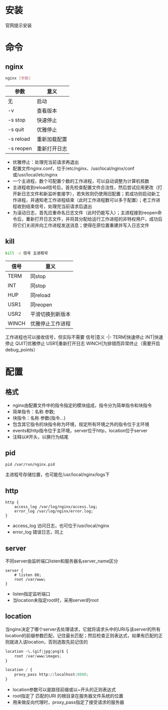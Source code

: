 # 安装
官网提示安装
# 命令
## nginx
```sh
nginx [参数]
```
参数|意义
-|-
无|启动
-v|查看版本
-s stop|快速停止
-s quit|优雅停止
-s reload|重新加载配置
-s reopen|重新打开日志
* 优雅停止：处理完当前请求再退出
* 配置文件nginx.conf，位于/etc/nginx、/usr/local/nginx/conf或/usr/local/etc/nginx
* 一个主进程，数个可配置个数的工作进程，可以自动调整为计算机核数
* 主进程收到reload信号后，首先检查配置文件合法性，然后尝试应用更改（打开新日志文件和新监听套接字），若失败则仍使用旧配置；若成功则启动新工作进程，并通知老工作进程结束（此时工作进程数可以多于配置）；老工作进程收到结束信号，处理完当前请求后退出
* 为滚动日志，首先应重命名日志文件（此时仍能写入）；主进程接到reopen命令后，重新打开日志文件，并将其分配给运行工作进程的非特权用户，成功后将它们关闭并向工作进程发送消息；使得在原位置重建并写入日志文件
## kill
```sh
kill -s 信号 主进程号
```
信号|意义
-|-
TERM|同stop
INT|同stop
HUP|同reload
USR1|同reopen
USR2|平滑切换到新版本
WINCH|优雅停止工作进程

工作进程也可以接收信号，但实际不需要
信号|意义
-|-
TERM|快速停止
INT|快速停止
QUIT|优雅停止
USR1|重新打开日志
WINCH|为排错而异常终止（需要开启debug_points）
# 配置
## 格式
* nginx由配置文件中的指令指定的模块组成，指令分为简单指令和块指令
* 简单指令：名称 参数;
* 块指令：名称 参数{指令...}
* 包含其它指令的块指令称为环境，规定所有环境之外的指令位于主环境
* events和http指令位于主环境，server位于http，location位于server
* 注释以#开头，以换行为结尾
## pid
```
pid /var/run/nginx.pid
```
主进程号存储位置，也可能在/usr/local/nginx/logs下
## http
```
http {
    access_log /var/log/nginx/access.log;
    error_log /var/log/nginx/error.log;
}
```
* access_log 访问日志，也可位于/usr/local/nginx
* error_log 错误日志，同上
## server
不同server由监听端口listen和服务器名server_name区分
```
server {
    # listen 80;
    root /var/www;
}
```
* listen指定监听端口
* 当location未指定root时，采用server的root
## location
当nginx决定了哪个server去处理请求，它就将请求头中的URI与该server的所有location的前缀参数匹配，记住最长匹配；然后检查正则表达式，如果有匹配的正则就进入该location，否则选取先前记住的
```python
location ~\.(gif|jpg|png)$ {
    root /var/www/images;
}

location / {
    proxy_pass http://localhost:8080;
}
```
* location参数可以是路径前缀或以~开头的正则表达式
* root指定了 匹配的URI 的根目录在服务器文件系统的位置
* 用来做反向代理时，proxy_pass指定了接受请求的服务器

